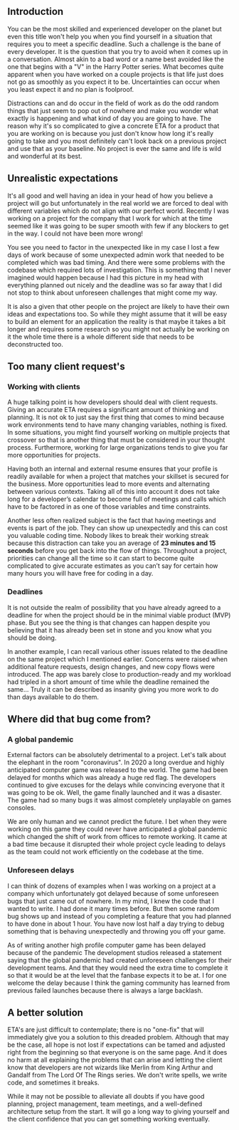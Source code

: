 ## Introduction

You can be the most skilled and experienced developer on the planet but even this title won't help you when you find yourself in a situation that requires you to meet a specific deadline. Such a challenge is the bane of every developer. It is the question that you try to avoid when it comes up in a conversation. Almost akin to a bad word or a name best avoided like the one that begins with a "V" in the Harry Potter series. What becomes quite apparent when you have worked on a couple projects is that life just does not go as smoothly as you expect it to be. Uncertainties can occur when you least expect it and no plan is foolproof.

Distractions can and do occur in the field of work as do the odd random things that just seem to pop out of nowhere and make you wonder what exactly is happening and what kind of day you are going to have. The reason why it's so complicated to give a concrete ETA for a product that you are working on is because you just don't know how long it's really going to take and you most definitely can't look back on a previous project and use that as your baseline. No project is ever the same and life is wild and wonderful at its best.

## Unrealistic expectations

It's all good and well having an idea in your head of how you believe a project will go but unfortunately in the real world we are forced to deal with different variables which do not align with our perfect world. Recently I was working on a project for the company that I work for which at the time seemed like it was going to be super smooth with few if any blockers to get in the way. I could not have been more wrong!

You see you need to factor in the unexpected like in my case I lost a few days of work because of some unexpected admin work that needed to be completed which was bad timing. And there were some problems with the codebase which required lots of investigation. This is something that I never imagined would happen because I had this picture in my head with everything planned out nicely and the deadline was so far away that I did not stop to think about unforeseen challenges that might come my way.

It is also a given that other people on the project are likely to have their own ideas and expectations too. So while they might assume that it will be easy to build an element for an application the reality is that maybe it takes a bit longer and requires some research so you might not actually be working on it the whole time there is a whole different side that needs to be deconstructed too.

## Too many client request's

### Working with clients

A huge talking point is how developers should deal with client requests. Giving an accurate ETA requires a significant amount of thinking and planning. It is not ok to just say the first thing that comes to mind because work environments tend to have many changing variables, nothing is fixed. In some situations, you might find yourself working on multiple projects that crossover so that is another thing that must be considered in your thought process. Furthermore, working for large organizations tends to give you far more opportunities for projects.

Having both an internal and external resume ensures that your profile is readily available for when a project that matches your skillset is secured for the business. More opportunities lead to more events and alternating between various contexts. Taking all of this into account it does not take long for a developer’s calendar to become full of meetings and calls which have to be factored in as one of those variables and time constraints.

Another less often realized subject is the fact that having meetings and events is part of the job. They can show up unexpectedly and this can cost you valuable coding time. Nobody likes to break their working streak because this distraction can take you an average of **23 minutes and 15 seconds** before you get back into the flow of things. Throughout a project, priorities can change all the time so it can start to become quite complicated to give accurate estimates as you can’t say for certain how many hours you will have free for coding in a day.

### Deadlines

It is not outside the realm of possibility that you have already agreed to a deadline for when the project should be in the minimal viable product (MVP) phase. But you see the thing is that changes can happen despite you believing that it has already been set in stone and you know what you should be doing.

In another example, I can recall various other issues related to the deadline on the same project which I mentioned earlier. Concerns were raised when additional feature requests, design changes, and new copy flows were introduced. The app was barely close to production-ready and my workload had tripled in a short amount of time while the deadline remained the same... Truly it can be described as insanity giving you more work to do than days available to do them.

## Where did that bug come from?

### A global pandemic

External factors can be absolutely detrimental to a project. Let's talk about the elephant in the room "coronavirus". In 2020 a long overdue and highly anticipated computer game was released to the world. The game had been delayed for months which was already a huge red flag. The developers continued to give excuses for the delays while convincing everyone that it was going to be ok. Well, the game finally launched and it was a disaster. The game had so many bugs it was almost completely unplayable on games consoles.

We are only human and we cannot predict the future. I bet when they were working on this game they could never have anticipated a global pandemic which changed the shift of work from offices to remote working. It came at a bad time because it disrupted their whole project cycle leading to delays as the team could not work efficiently on the codebase at the time.

### Unforeseen delays

I can think of dozens of examples when I was working on a project at a company which unfortunately got delayed because of some unforeseen bugs that just came out of nowhere. In my mind, I knew the code that I wanted to write. I had done it many times before. But then some random bug shows up and instead of you completing a feature that you had planned to have done in about 1 hour. You have now lost half a day trying to debug something that is behaving unexpectedly and throwing you off your game.

As of writing another high profile computer game has been delayed because of the pandemic The development studios released a statement saying that the global pandemic had created unforeseen challenges for their development teams. And that they would need the extra time to complete it so that it would be at the level that the fanbase expects it to be at. I for one welcome the delay because I think the gaming community has learned from previous failed launches because there is always a large backlash.

## A better solution

ETA's are just difficult to contemplate; there is no "one-fix" that will immediately give you a solution to this dreaded problem. Although that may be the case, all hope is not lost if expectations can be tamed and adjusted right from the beginning so that everyone is on the same page. And it does no harm at all explaining the problems that can arise and letting the client know that developers are not wizards like Merlin from King Arthur and Gandalf from The Lord Of The Rings series. We don't write spells, we write code, and sometimes it breaks.

While it may not be possible to alleviate all doubts if you have good planning, project management, team meetings, and a well-defined architecture setup from the start. It will go a long way to giving yourself and the client confidence that you can get something working eventually.
